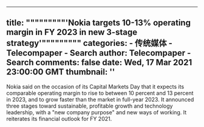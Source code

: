 
---
title: """""""""'Nokia targets 10-13% operating margin in FY 2023 in new 3-stage strategy'"""""""""
categories: 
    - 传统媒体
    - Telecompaper - Search
author: Telecompaper - Search
comments: false
date: Wed, 17 Mar 2021 23:00:00 GMT
thumbnail: ''
---

<div>   
Nokia said on the occasion of its Capital Markets Day that it expects its comparable operating margin to rise to between 10 percent and 13 percent in 2023, and to grow faster than the market in full-year 2023. It announced three stages toward sustainable, profitable growth and technology leadership, with a "new company purpose" and new ways of working. It reiterates its financial outlook for FY 2021.
      
</div>
            